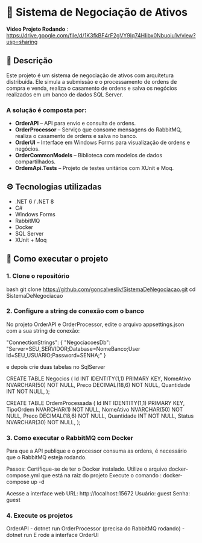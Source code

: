 # 🧾 Sistema de Negociação de Ativos
**Video Projeto Rodando** : https://drive.google.com/file/d/1K3fkBF4rF2gVY9Iq74HIibx0Nbuoiu1v/view?usp=sharing

## 📌 Descrição

Este projeto é um sistema de negociação de ativos com arquitetura distribuída. Ele simula a submissão e o processamento de ordens de compra e venda, realiza o casamento de ordens e salva os negócios realizados em um banco de dados SQL Server.

### A solução é composta por:

- **OrderAPI** – API para envio e consulta de ordens.  
- **OrderProcessor** – Serviço que consome mensagens do RabbitMQ, realiza o casamento de ordens e salva no banco.  
- **OrderUI** – Interface em Windows Forms para visualização de ordens e negócios.  
- **OrderCommonModels** – Biblioteca com modelos de dados compartilhados.  
- **OrdemApi.Tests** – Projeto de testes unitários com XUnit e Moq.

## ⚙️ Tecnologias utilizadas

- .NET 6 / .NET 8  
- C#  
- Windows Forms  
- RabbitMQ  
- Docker  
- SQL Server  
- XUnit + Moq  


## 🚀 Como executar o projeto

### 1. Clone o repositório

bash
git clone https://github.com/goncalvesliv/SistemaDeNegociacao.git
cd SistemaDeNegociacao

### 2. Configure a string de conexão com o banco
No projeto OrderAPI e OrderProcessor, edite o arquivo appsettings.json com a sua string de conexão:

"ConnectionStrings": {
  "NegociacoesDb": "Server=SEU_SERVIDOR;Database=NomeBanco;User Id=SEU_USUARIO;Password=SENHA;"
}

e depois crie duas tabelas no SqlServer 

CREATE TABLE Negocios (
    Id INT IDENTITY(1,1) PRIMARY KEY,
    NomeAtivo NVARCHAR(50) NOT NULL,
    Preco DECIMAL(18,6) NOT NULL,
    Quantidade INT NOT NULL,
);

CREATE TABLE OrdemProcessada (
    Id INT IDENTITY(1,1) PRIMARY KEY,
    TipoOrdem NVARCHAR(1) NOT NULL,
    NomeAtivo NVARCHAR(50) NOT NULL,
    Preco DECIMAL(18,6) NOT NULL,
    Quantidade INT NOT NULL,
    Status NVARCHAR(30) NOT NULL,
);

### 3. Como executar o RabbitMQ com Docker
Para que a API publique e o processor consuma as ordens, é necessário que o RabbitMQ esteja rodando.

Passos:
Certifique-se de ter o Docker instalado.
Utilize o arquivo docker-compose.yml que está na raiz do projeto
Execute o comando : docker-compose up -d

Acesse a interface web
URL: http://localhost:15672
Usuário: guest
Senha: guest

### 4. Execute os projetos
OrderAPI - dotnet run
OrderProcessor (precisa do RabbitMQ rodando) - dotnet run
E rode a interface OrderUI 
